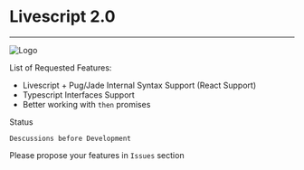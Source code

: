 # Livescript 2.0
---------------

![Logo](https://content.screencast.com/users/a.stegno/folders/Jing/media/31c82430-fe2d-4f78-8d13-93388950bccc/00000143.png)

List of Requested Features:

* Livescript + Pug/Jade Internal Syntax Support (React Support)
* Typescript Interfaces Support
* Better working with `then` promises

Status
```
Descussions before Development 
```
Please propose your features in `Issues` section
